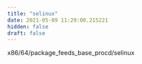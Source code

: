 ```yaml
---
title: "selinux"
date: 2021-05-09 11:29:00.215221
hidden: false
draft: false
---
```


x86/64/package_feeds_base_procd/selinux

